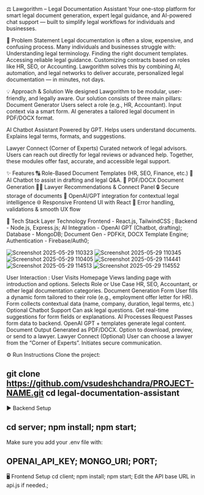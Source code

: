 ⚖️ Lawgorithm – Legal Documentation Assistant
Your one-stop platform for smart legal document generation, expert legal guidance, and AI-powered chat support — built to simplify legal workflows for individuals and businesses.

🧩 Problem Statement
Legal documentation is often a slow, expensive, and confusing process. Many individuals and businesses struggle with:
Understanding legal terminology.
Finding the right document templates.
Accessing reliable legal guidance.
Customizing contracts based on roles like HR, SEO, or Accounting.
Lawgorithm solves this by combining AI, automation, and legal networks to deliver accurate, personalized legal documentation — in minutes, not days.

💡 Approach & Solution
We designed Lawgorithm to be modular, user-friendly, and legally aware. Our solution consists of three main pillars:
Document Generator
Users select a role (e.g., HR, Accountant).
Input context via a smart form.
AI generates a tailored legal document in PDF/DOCX format.

AI Chatbot Assistant
Powered by GPT.
Helps users understand documents.
Explains legal terms, formats, and suggestions.

Lawyer Connect (Corner of Experts)
Curated network of legal advisors.
Users can reach out directly for legal reviews or advanced help.
Together, these modules offer fast, accurate, and accessible legal support.

✨ Features
🔠 Role-Based Document Templates (HR, SEO, Finance, etc.)
💬 AI Chatbot to assist in drafting and legal Q&A.
📄 PDF/DOCX Document Generation
👩‍⚖️ Lawyer Recommendations & Connect Panel
🔒 Secure storage of documents
🧠 OpenAI/GPT integration for contextual legal intelligence
🌐 Responsive Frontend UI with React
🎯 Error handling, validations & smooth UX flow

🧰 Tech Stack
Layer	Technology
Frontend - 	React.js, TailwindCSS ; 
Backend - 	Node.js, Express.js;
AI Integration	- OpenAI GPT (Chatbot, drafting);
Database - 	MongoDB;
Document Gen	- PDFKit, DOCX Template Engine;
Authentication - Firebase/Auth0;

![Screenshot 2025-05-29 110323](https://github.com/user-attachments/assets/0cf905d9-d1c9-48d1-aa2c-45121560523d)
![Screenshot 2025-05-29 110345](https://github.com/user-attachments/assets/cf8a6548-16bc-4647-8688-516d45ce6948)
![Screenshot 2025-05-29 110405](https://github.com/user-attachments/assets/8b0c81d3-f5c0-4513-889e-fea7eaf1454e)
![Screenshot 2025-05-29 114441](https://github.com/user-attachments/assets/dbf5c451-05b0-443b-9dcb-0ae9aab888fe)
![Screenshot 2025-05-29 114513](https://github.com/user-attachments/assets/a6f8564f-90d3-46d1-8704-ce0602479337)
![Screenshot 2025-05-29 114552](https://github.com/user-attachments/assets/5014276f-3f79-4c9a-966b-02b009e88867)


User Interaction :
User Visits Homepage
Views landing page with introduction and options.
Selects Role or Use Case
HR, SEO, Accountant, or other legal documentation categories.
Document Generation Form
User fills a dynamic form tailored to their role (e.g., employment offer letter for HR).
Form collects contextual data (name, company, duration, legal terms, etc.)
Optional Chatbot Support
Can ask legal questions.
Get real-time suggestions for form fields or explanations.
AI Processes Request
Passes form data to backend.
OpenAI GPT + templates generate legal content.
Document Output
Generated as PDF/DOCX.
Option to download, preview, or send to a lawyer.
Lawyer Connect (Optional)
User can choose a lawyer from the “Corner of Experts”.
Initiates secure communication.


⚙️ Run Instructions
Clone the project:

git clone https://github.com/vsudeshchandra/PROJECT-NAME.git
cd legal-documentation-assistant
-------------------------
▶️ Backend Setup

cd server;
npm install;
npm start;
-------------------------
Make sure you add your .env file with:

OPENAI_API_KEY;
MONGO_URI;
PORT;
---------------------------
🖥 Frontend Setup
cd client;
npm install;
npm start;
Edit the API base URL in api.js if needed.;
